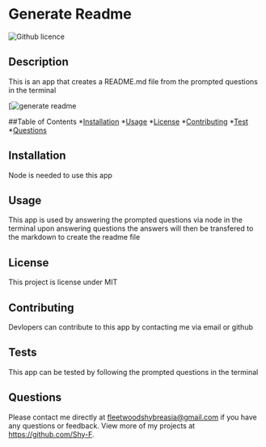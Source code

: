 # Generate Readme
  ![Github licence](http://img.shields.io/badge/license-MIT-yellow.svg)


  ## Description

  This is an app that creates a README.md file from the prompted questions in the terminal

[![generate readme](https://watch.screencastify.com/v/vkM16tptgyHT4ghOijMA)
  

  ##Table of Contents
  *[Installation](#installation)
  *[Usage](#usage)
  *[License](#license)
  *[Contributing](#contributing)
  *[Test](#tests)
  *[Questions](#questions)

  ## Installation
  Node is needed to use this app

  ## Usage
  This app is used by answering the prompted questions via node in the terminal upon answering questions the answers will then be transfered to the markdown to create the readme file

  ## License
  This project is license under MIT

  ## Contributing
  Devlopers can contribute to this app by contacting me via email or github

  ## Tests
  This app can be tested by following the prompted questions in the terminal

  ## Questions
  Please contact me directly at fleetwoodshybreasia@gmail.com if you have any questions or feedback. View more of my projects at https://github.com/Shy-F.
